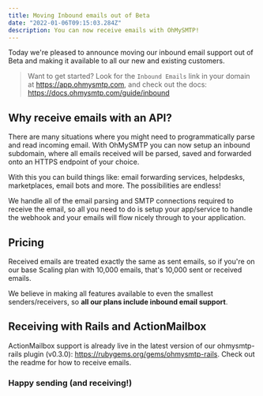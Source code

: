 ```yaml
---
title: Moving Inbound emails out of Beta
date: "2022-01-06T09:15:03.284Z"
description: You can now receive emails with OhMySMTP!
---
```


Today we're pleased to announce moving our inbound email support out of Beta and making it available to all our new and existing customers.

> Want to get started? Look for the `Inbound Emails` link in your domain at https://app.ohmysmtp.com, and check out the docs: https://docs.ohmysmtp.com/guide/inbound

## Why receive emails with an API?

There are many situations where you might need to programmatically parse and read incoming email. With OhMySMTP you can now setup an inbound subdomain, where all emails received will be parsed, saved and forwarded onto an HTTPS endpoint of your choice.

With this you can build things like: email forwarding services, helpdesks, marketplaces, email bots and more. The possibilities are endless!

We handle all of the email parsing and SMTP connections required to receive the email, so all you need to do is setup your app/service to handle the webhook and your emails will flow nicely through to your application.

## Pricing

Received emails are treated exactly the same as sent emails, so if you're on our base Scaling plan with 10,000 emails, that's 10,000 sent or received emails.

We believe in making all features available to even the smallest senders/receivers, so **all our plans include inbound email support**.

## Receiving with Rails and ActionMailbox

ActionMailbox support is already live in the latest version of our ohmysmtp-rails plugin (v0.3.0): https://rubygems.org/gems/ohmysmtp-rails. Check out the readme for how to receive emails.

### Happy sending (and receiving!)